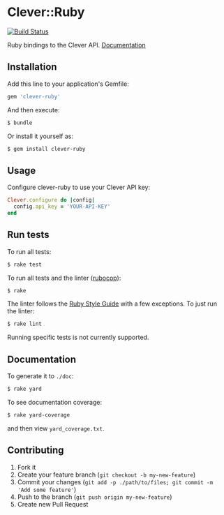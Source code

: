 # Clever::Ruby

[![Build Status](https://drone.ops.clever.com/github.com/Clever/clever-ruby/status.svg?branch=master)](https://drone.ops.clever.com/github.com/Clever/clever-ruby)

Ruby bindings to the Clever API. [Documentation](http://rubydoc.info/gems/clever-ruby/frames)

## Installation

Add this line to your application's Gemfile:

```bash
gem 'clever-ruby'
```

And then execute:

```bash
$ bundle
```

Or install it yourself as:

```bash
$ gem install clever-ruby
```

## Usage

Configure clever-ruby to use your Clever API key:

```ruby
Clever.configure do |config|
  config.api_key = 'YOUR-API-KEY'
end
```

## Run tests

To run all tests:

```bash
$ rake test
```

To run all tests and the linter ([rubocop](https://github.com/bbatsov/rubocop)):

```bash
$ rake
```

The linter follows the [Ruby Style Guide](https://github.com/bbatsov/ruby-style-guide) with a few exceptions. To just run the linter:

```bash
$ rake lint
```

Running specific tests is not currently supported.

## Documentation

To generate it to `./doc`:

```bash
$ rake yard
```

To see documentation coverage:

```bash
$ rake yard-coverage
```

and then view `yard_coverage.txt`.

## Contributing

1. Fork it
2. Create your feature branch (`git checkout -b my-new-feature`)
3. Commit your changes (`git add -p ./path/to/files; git commit -m 'Add some feature'`)
4. Push to the branch (`git push origin my-new-feature`)
5. Create new Pull Request
